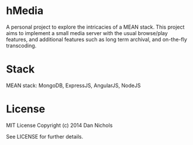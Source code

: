 # hMedia

A personal project to explore the intricacies of a MEAN stack.  This project
aims to implement a small media server with the usual browse/play features, and
additional features such as long term archival, and on-the-fly transcoding.

# Stack

MEAN stack: MongoDB, ExpressJS, AngularJS, NodeJS

# License

MIT License
Copyright (c) 2014 Dan Nichols

See LICENSE for further details.

